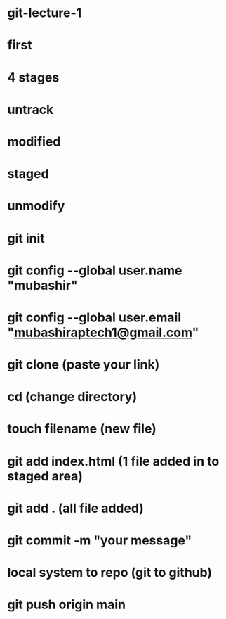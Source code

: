 # git-lecture-1
# first

# 4 stages
# untrack
# modified
# staged
# unmodify

# git init 
# git config --global user.name "mubashir"
# git config --global user.email "mubashiraptech1@gmail.com"
# git clone (paste your link)
# cd (change directory)
# touch filename (new file)
# git add index.html (1 file added in to staged area)
# git add .   (all file added)
# git commit -m "your message"

# local system to repo (git to github)
# git push origin main